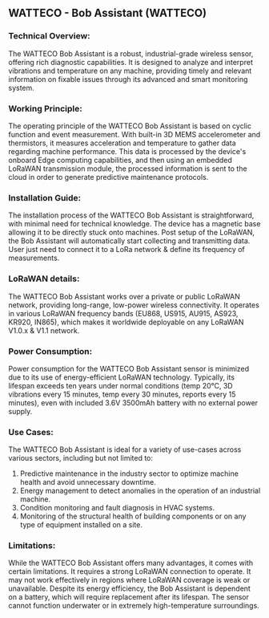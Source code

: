 ## WATTECO - Bob Assistant (WATTECO)

### Technical Overview:

The WATTECO Bob Assistant is a robust, industrial-grade wireless sensor, offering rich diagnostic capabilities. It is designed to analyze and interpret vibrations and temperature on any machine, providing timely and relevant information on fixable issues through its advanced and smart monitoring system. 

### Working Principle:

The operating principle of the WATTECO Bob Assistant is based on cyclic function and event measurement. With built-in 3D MEMS accelerometer and thermistors, it measures acceleration and temperature to gather data regarding machine performance. This data is processed by the device's onboard Edge computing capabilities, and then using an embedded LoRaWAN transmission module, the processed information is sent to the cloud in order to generate predictive maintenance protocols.

### Installation Guide:

The installation process of the WATTECO Bob Assistant is straightforward, with minimal need for technical knowledge. The device has a magnetic base allowing it to be directly stuck onto machines. Post setup of the LoRaWAN, the Bob Assistant will automatically start collecting and transmitting data. User just need to connect it to a LoRa network & define its frequency of measurements.

### LoRaWAN details:

The WATTECO Bob Assistant works over a private or public LoRaWAN network, providing long-range, low-power wireless connectivity. It operates in various LoRaWAN frequency bands (EU868, US915, AU915, AS923, KR920, IN865), which makes it worldwide deployable on any LoRaWAN V1.0.x & V1.1 network.

### Power Consumption:

Power consumption for the WATTECO Bob Assistant sensor is minimized due to its use of energy-efficient LoRaWAN technology. Typically, its lifespan exceeds ten years under normal conditions (temp 20°C, 3D vibrations every 15 minutes, temp every 30 minutes, reports every 15 minutes), even with included 3.6V 3500mAh battery with no external power supply.

### Use Cases:

The WATTECO Bob Assistant is ideal for a variety of use-cases across various sectors, including but not limited to:

1. Predictive maintenance in the industry sector to optimize machine health and avoid unnecessary downtime.
2. Energy management to detect anomalies in the operation of an industrial machine.
3. Condition monitoring and fault diagnosis in HVAC systems.
4. Monitoring of the structural health of building components or on any type of equipment installed on a site.

### Limitations:

While the WATTECO Bob Assistant offers many advantages, it comes with certain limitations. It requires a strong LoRaWAN connection to operate. It may not work effectively in regions where LoRaWAN coverage is weak or unavailable. Despite its energy efficiency, the Bob Assistant is dependent on a battery, which will require replacement after its lifespan. The sensor cannot function underwater or in extremely high-temperature surroundings.